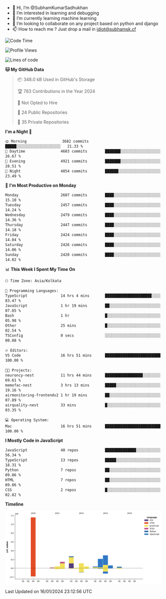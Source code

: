 - 👋 Hi, I’m @SubhamKumarSadhukhan
- 👀 I’m interested in learning and debugging
- 🌱 I’m currently learning machine learning
- 💞️ I’m looking to collaborate on any project based on python and django
- 📫 How to reach me ?
      Just drop a mail in idiot@subhamsk.cf

<!---
SubhamKumarSadhukhan/SubhamKumarSadhukhan is a ✨ special ✨ repository because its `README.md` (this file) appears on your GitHub profile.
You can click the Preview link to take a look at your changes.
--->


<!--START_SECTION:waka-->
![Code Time](http://img.shields.io/badge/Code%20Time-1%2C893%20hrs%2042%20mins-blue)

![Profile Views](http://img.shields.io/badge/Profile%20Views-1-blue)

![Lines of code](https://img.shields.io/badge/From%20Hello%20World%20I%27ve%20Written-2.4%20million%20lines%20of%20code-blue)

**🐱 My GitHub Data** 

> 📦 348.0 kB Used in GitHub's Storage 
 > 
> 🏆 783 Contributions in the Year 2024
 > 
> 🚫 Not Opted to Hire
 > 
> 📜 24 Public Repositories 
 > 
> 🔑 35 Private Repositories 
 > 
**I'm a Night 🦉** 

```text
🌞 Morning                3682 commits        █████░░░░░░░░░░░░░░░░░░░░   21.33 % 
🌆 Daytime                4603 commits        ███████░░░░░░░░░░░░░░░░░░   26.67 % 
🌃 Evening                4921 commits        ███████░░░░░░░░░░░░░░░░░░   28.51 % 
🌙 Night                  4054 commits        ██████░░░░░░░░░░░░░░░░░░░   23.49 % 
```
📅 **I'm Most Productive on Monday** 

```text
Monday                   2607 commits        ████░░░░░░░░░░░░░░░░░░░░░   15.10 % 
Tuesday                  2457 commits        ████░░░░░░░░░░░░░░░░░░░░░   14.24 % 
Wednesday                2479 commits        ████░░░░░░░░░░░░░░░░░░░░░   14.36 % 
Thursday                 2447 commits        ████░░░░░░░░░░░░░░░░░░░░░   14.18 % 
Friday                   2424 commits        ████░░░░░░░░░░░░░░░░░░░░░   14.04 % 
Saturday                 2426 commits        ████░░░░░░░░░░░░░░░░░░░░░   14.06 % 
Sunday                   2420 commits        ████░░░░░░░░░░░░░░░░░░░░░   14.02 % 
```


📊 **This Week I Spent My Time On** 

```text
🕑︎ Time Zone: Asia/Kolkata

💬 Programming Languages: 
TypeScript               14 hrs 4 mins       █████████████████████░░░░   83.47 % 
JavaScript               1 hr 19 mins        ██░░░░░░░░░░░░░░░░░░░░░░░   07.85 % 
Bash                     1 hr                █░░░░░░░░░░░░░░░░░░░░░░░░   05.98 % 
Other                    25 mins             █░░░░░░░░░░░░░░░░░░░░░░░░   02.54 % 
TSConfig                 0 secs              ░░░░░░░░░░░░░░░░░░░░░░░░░   00.08 % 

🔥 Editors: 
VS Code                  16 hrs 51 mins      █████████████████████████   100.00 % 

🐱‍💻 Projects: 
neuroncy-nest            11 hrs 44 mins      █████████████████░░░░░░░░   69.61 % 
memofac-nest             3 hrs 13 mins       █████░░░░░░░░░░░░░░░░░░░░   19.16 % 
airmonitoring-frontendv2 1 hr 19 mins        ██░░░░░░░░░░░░░░░░░░░░░░░   07.89 % 
airquality-nest          33 mins             █░░░░░░░░░░░░░░░░░░░░░░░░   03.35 % 

💻 Operating System: 
Mac                      16 hrs 51 mins      █████████████████████████   100.00 % 
```

**I Mostly Code in JavaScript** 

```text
JavaScript               40 repos            ██████████████░░░░░░░░░░░   56.34 % 
TypeScript               13 repos            █████░░░░░░░░░░░░░░░░░░░░   18.31 % 
Python                   7 repos             ██░░░░░░░░░░░░░░░░░░░░░░░   09.86 % 
HTML                     7 repos             ██░░░░░░░░░░░░░░░░░░░░░░░   09.86 % 
CSS                      2 repos             █░░░░░░░░░░░░░░░░░░░░░░░░   02.82 % 
```



**Timeline**

![Lines of Code chart](https://raw.githubusercontent.com/SubhamKumarSadhukhan/SubhamKumarSadhukhan/main/assets/bar_graph.png)


 Last Updated on 16/01/2024 23:12:56 UTC
<!--END_SECTION:waka-->
